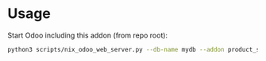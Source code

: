 # Usage

Start Odoo including this addon (from repo root):

```bash
python3 scripts/nix_odoo_web_server.py --db-name mydb --addon product_supplierinfo_purchase_contact
```
